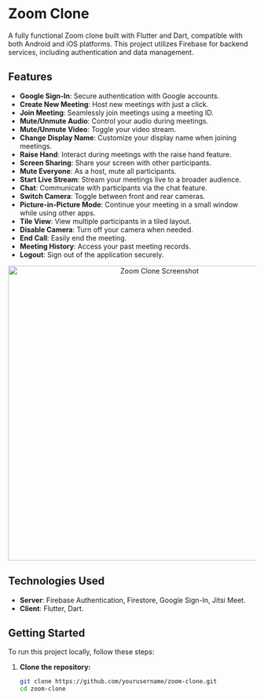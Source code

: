 # Zoom Clone

A fully functional Zoom clone built with Flutter and Dart, compatible with both Android and iOS platforms. This project utilizes Firebase for backend services, including authentication and data management.

## Features

- **Google Sign-In**: Secure authentication with Google accounts.
- **Create New Meeting**: Host new meetings with just a click.
- **Join Meeting**: Seamlessly join meetings using a meeting ID.
- **Mute/Unmute Audio**: Control your audio during meetings.
- **Mute/Unmute Video**: Toggle your video stream.
- **Change Display Name**: Customize your display name when joining meetings.
- **Raise Hand**: Interact during meetings with the raise hand feature.
- **Screen Sharing**: Share your screen with other participants.
- **Mute Everyone**: As a host, mute all participants.
- **Start Live Stream**: Stream your meetings live to a broader audience.
- **Chat**: Communicate with participants via the chat feature.
- **Switch Camera**: Toggle between front and rear cameras.
- **Picture-in-Picture Mode**: Continue your meeting in a small window while using other apps.
- **Tile View**: View multiple participants in a tiled layout.
- **Disable Camera**: Turn off your camera when needed.
- **End Call**: Easily end the meeting.
- **Meeting History**: Access your past meeting records.
- **Logout**: Sign out of the application securely.

<p align="center">
  <img width="600" src="https://github.com/RivaanRanawat/flutter-zoom-clone/blob/master/screenshot.png" alt="Zoom Clone Screenshot">
</p>

## Technologies Used

- **Server**: Firebase Authentication, Firestore, Google Sign-In, Jitsi Meet.
- **Client**: Flutter, Dart.

## Getting Started

To run this project locally, follow these steps:

1. **Clone the repository:**
   ```bash
   git clone https://github.com/yourusername/zoom-clone.git
   cd zoom-clone
